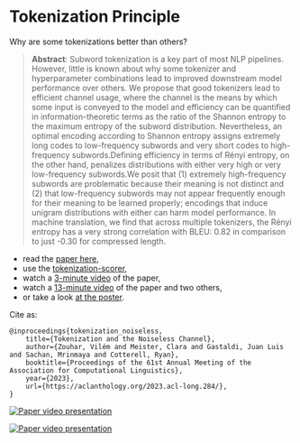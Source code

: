 # Tokenization Principle

Why are some tokenizations better than others? 

> **Abstract**: Subword tokenization is a key part of most NLP pipelines. However, little is known about why some tokenizer and hyperparameter combinations lead to improved downstream model performance over others. We propose that good tokenizers lead to efficient channel usage, where the channel is the means by which some input is conveyed to the model and efficiency can be quantified in information-theoretic terms as the ratio of the Shannon entropy to the maximum entropy of the subword distribution. Nevertheless, an optimal encoding according to Shannon entropy assigns extremely long codes to low-frequency subwords and very short codes to high-frequency subwords.Defining efficiency in terms of Rényi entropy, on the other hand, penalizes distributions with either very high or very low-frequency subwords.We posit that (1) extremely high-frequency subwords are problematic because their meaning is not distinct and (2) that low-frequency subwords may not appear frequently enough for their meaning to be learned properly; encodings that induce unigram distributions with either can harm model performance. In machine translation, we find that across multiple tokenizers, the Rényi entropy has a very strong correlation with BLEU: 0.82 in comparison to just -0.30 for compressed length.

- read the [paper here](https://aclanthology.org/2023.acl-long.284/),
- use the [tokenization-scorer](https://github.com/zouharvi/tokenization-scorer),
- watch a [3-minute video](https://www.youtube.com/watch?v=rCBDcKD8UEg) of the paper,
- watch a [13-minute video](https://www.youtube.com/watch?v=yeEZpf4BlDA) of the paper and two others,
- or take a look [at the poster](meta/poster.pdf).

Cite as:
```
@inproceedings{tokenization_noiseless, 
    title={Tokenization and the Noiseless Channel},
    author={Zouhar, Vilém and Meister, Clara and Gastaldi, Juan Luis and Sachan, Mrinmaya and Cotterell, Ryan},
    booktitle={Proceedings of the 61st Annual Meeting of the Association for Computational Linguistics},
    year={2023},
    url={https://aclanthology.org/2023.acl-long.284/},
}
```

[![Paper video presentation](https://img.youtube.com/vi/yeEZpf4BlDA/0.jpg)](https://www.youtube.com/watch?v=yeEZpf4BlDA)

[![Paper video presentation](https://img.youtube.com/vi/rCBDcKD8UEg/0.jpg)](https://www.youtube.com/watch?v=rCBDcKD8UEg)
